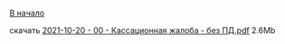 [В начало](/docs/index.md)

скачать [2021-10-20 - 00 - Кассационная жалоба - без ПД.pdf](https://raw.githubusercontent.com/polnomochiya-prava/net-polnomochiy-y-doveritelya-sovcombank-public/master/docs/dokumenty-v-sud-dele/2021-10-20-00-kasacionnaya-zhaloba/2021-10-20%20-%2000%20-%20%D0%9A%D0%B0%D1%81%D1%81%D0%B0%D1%86%D0%B8%D0%BE%D0%BD%D0%BD%D0%B0%D1%8F%20%D0%B6%D0%B0%D0%BB%D0%BE%D0%B1%D0%B0%20-%20%D0%B1%D0%B5%D0%B7%20%D0%9F%D0%94.pdf) 2.6Mb
